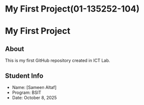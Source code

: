 # My First Project(01-135252-104)
# My First Project
## About
This is my first GitHub repository created in ICT Lab.
## Student Info
- Name: [Sameen Altaf]
- Program: BSIT
- Date: October 8, 2025